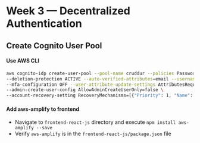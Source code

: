 # Week 3 — Decentralized Authentication
## Create Cognito User Pool
#### Use AWS CLI
```bash
aws cognito-idp create-user-pool --pool-name cruddur --policies PasswordPolicy={MinimumLength=16} \
--deletion-protection ACTIVE --auto-verified-attributes=email --username-attributes email \
--mfa-configuration OFF --user-attribute-update-settings AttributesRequireVerificationBeforeUpdate="email" \
--admin-create-user-config AllowAdminCreateUserOnly=false \
--account-recovery-setting RecoveryMechanisms=[{"Priority": 1, "Name": "verified_email"}]
```
#### Add aws-amplify to frontend
* Navigate to `frontend-react-js` directory and execute `npm install aws-amplify --save`
* Verify `aws-amplify` is in the `frontend-react-js/package.json` file
